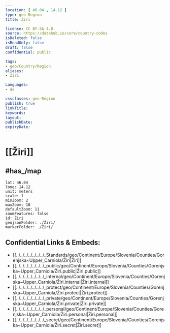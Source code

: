 ```yaml
---
location: [ 46.04 , 14.12 ] 
type: geo-Region
title: Žiri

license: CC BY-SA 4.0
source: https://datahub.io/core/country-codes
isDeleted: false
isReadOnly: false
draft: false
confidential: public

tags:
- geo/Country/Region
aliases:
- Žiri

Languages:
- de

cssclasses: geo-Region
publish: true
linkTitle: 
keywords: 
layout: 
publishDate: 
expiryDate: 
---
```


# [[Žiri]] 


## #has_/map 

```leaflet
lat: 46.04
long: 14.12
unit: meters
scale: 1
minZoom: 2 
maxZoom: 18
defaultZoom: 11
zoomFeatures: false 
id: Žiri
geojsonFolder: ./Žiri/
markerFolder: ./Žiri/
```


## Confidential Links & Embeds: 
- [[../../../../../../../_Standards/geo/Continent/Europe/Slovenia/Counties/Gorenjska~Upper_Carniola/Žiri|Žiri]] 
- [[../../../../../../../_public/geo/Continent/Europe/Slovenia/Counties/Gorenjska~Upper_Carniola/Žiri.public|Žiri.public]] 
- [[../../../../../../../_internal/geo/Continent/Europe/Slovenia/Counties/Gorenjska~Upper_Carniola/Žiri.internal|Žiri.internal]] 
- [[../../../../../../../_protect/geo/Continent/Europe/Slovenia/Counties/Gorenjska~Upper_Carniola/Žiri.protect|Žiri.protect]] 
- [[../../../../../../../_private/geo/Continent/Europe/Slovenia/Counties/Gorenjska~Upper_Carniola/Žiri.private|Žiri.private]] 
- [[../../../../../../../_personal/geo/Continent/Europe/Slovenia/Counties/Gorenjska~Upper_Carniola/Žiri.personal|Žiri.personal]] 
- [[../../../../../../../_secret/geo/Continent/Europe/Slovenia/Counties/Gorenjska~Upper_Carniola/Žiri.secret|Žiri.secret]] 

